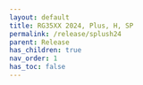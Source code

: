 ```yaml
---
layout: default
title: RG35XX 2024, Plus, H, SP
permalink: /release/splush24
parent: Release
has_children: true
nav_order: 1
has_toc: false
---
```




